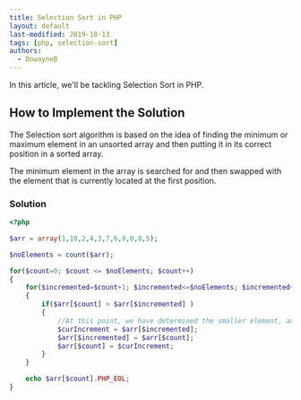 ```yaml
---
title: Selection Sort in PHP
layout: default
last-modified: 2019-10-13
tags: [php, selection-sort]
authors:
  - DowayneB
---
```

  
In this article, we'll be tackling Selection Sort in PHP.

## How to Implement the Solution

The Selection sort algorithm is based on the idea of finding the minimum or maximum element in an unsorted array and then putting it in its correct position in a sorted array.


The minimum element in the array is searched for and then swapped with the element that is currently located at the first position.

### Solution

```php
<?php

$arr = array(1,10,2,4,3,7,6,9,0,8,5);

$noElements = count($arr);

for($count=0; $count <= $noElements; $count++)
{
    for($incremented=$count+1; $incremented<=$noElements; $incremented++)
    {
        if($arr[$count] > $arr[$incremented] )
        {
            //At this point, we have determined the smaller element, and are swapping out its value.
            $curIncrement = $arr[$incremented];
            $arr[$incremented] = $arr[$count];
            $arr[$count] = $curIncrement;
        }
    }

    echo $arr[$count].PHP_EOL;
}
